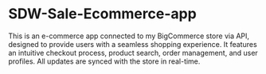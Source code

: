 # SDW-Sale-Ecommerce-app
 This is an e-commerce app connected to my BigCommerce store via API, designed to provide users with a seamless shopping experience. It features an intuitive checkout process, product search, order management, and user profiles. All updates are synced with the store in real-time.
